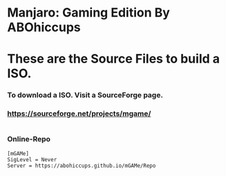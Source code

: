 # Manjaro: Gaming Edition By ABOhiccups
# These are the Source Files to build a ISO.
### To download a ISO. Visit a SourceForge page.
### https://sourceforge.net/projects/mgame/
#
### Online-Repo
```
[mGAMe]
SigLevel = Never
Server = https://abohiccups.github.io/mGAMe/Repo
```
